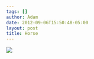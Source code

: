 ```yaml
---
tags: []
author: Adam
date: 2012-09-06T15:50:48-05:00
layout: post
title: Horse
---
```


![](/media/m9y7cq6rfY1qga9s2o1_1280.jpg)
